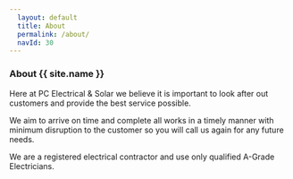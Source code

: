 ```yaml
---
  layout: default
  title: About
  permalink: /about/
  navId: 30
---
```


### About {{ site.name }}

Here at PC Electrical & Solar we believe it is important to look after out customers and provide the best service possible.

We aim to arrive on time and complete all works in a timely manner with minimum disruption to the customer so you will call us again for any future needs.

We are a registered electrical contractor and use only qualified A-Grade Electricians.
